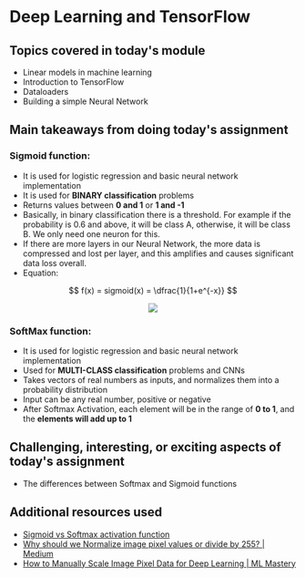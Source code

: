 # Deep Learning and TensorFlow

## Topics covered in today's module
* Linear models in machine learning
* Introduction to TensorFlow
* Dataloaders
* Building a simple Neural Network

## Main takeaways from doing today's assignment
### **Sigmoid function:**
- It is used for logistic regression and basic neural network implementation
- It is used for **BINARY classification** problems
- Returns values between **0 and 1** or **1 and -1**
- Basically, in binary classification there is a threshold. For example if the probability is 0.6 and above, it will be class A, otherwise, it will be class B. We only need one neuron for this.
- If there are more layers in our Neural Network, the more data is compressed and lost per layer, and this amplifies and causes significant data loss overall.
- Equation:

$$ f(x) = sigmoid(x) =  \dfrac{1}{1+e^{-x}} $$

<p align="center">
<img src="https://user-images.githubusercontent.com/70928356/218247145-e7d2119e-086d-4738-8c87-aa14ec2c0692.png">
</p>

### **SoftMax function:**
- It is used for logistic regression and basic neural network implementation
- Used for **MULTI-CLASS classification** problems and CNNs
- Takes vectors of real numbers as inputs, and normalizes them into a probability distribution
- Input can be any real number, positive or negative
- After Softmax Activation, each element will be in the range of **0 to 1**, and the **elements will add up to 1**


## Challenging, interesting, or exciting aspects of today's assignment
- The differences between Softmax and Sigmoid functions

## Additional resources used 
- [Sigmoid vs Softmax activation function](https://medium.com/arteos-ai/the-differences-between-sigmoid-and-softmax-activation-function-12adee8cf322)
- [Why should we Normalize image pixel values or divide by 255? | Medium](https://medium.com/analytics-vidhya/a-tip-a-day-python-tip-8-why-should-we-normalize-image-pixel-values-or-divide-by-255-4608ac5cd26a#:~:text=The%20pixel%20values%20can%20range,range%20from%200%20to%201.)
- [How to Manually Scale Image Pixel Data for Deep Learning | ML Mastery](https://machinelearningmastery.com/how-to-manually-scale-image-pixel-data-for-deep-learning/#:~:text=Normalize%20Pixel%20Values,-For%20most%20image&text=Neural%20networks%20process%20inputs%20using,value%20between%200%20and%201.)
